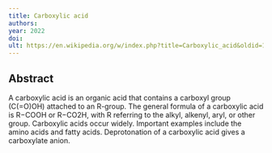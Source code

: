 ```yaml
---
title: Carboxylic acid
authors: 
year: 2022
doi: 
ult: https://en.wikipedia.org/w/index.php?title=Carboxylic_acid&oldid=1093223351
---
```

## Abstract
A carboxylic acid is an organic acid that contains a carboxyl group (C(=O)OH) attached to an R-group. The general formula of a carboxylic acid is R−COOH or R−CO2H, with R referring to the alkyl, alkenyl, aryl, or other group.  Carboxylic acids occur widely. Important examples include the amino acids and fatty acids. Deprotonation of a carboxylic acid gives a carboxylate anion.
